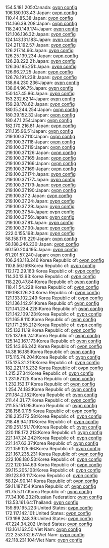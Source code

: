 154.5.181.205:Canada: [ovpn config](vpn/154_5_181_205.ovpn)  
106.180.103.43:Japan: [ovpn config](vpn/106_180_103_43.ovpn)  
110.44.85.38:Japan: [ovpn config](vpn/110_44_85_38.ovpn)  
114.166.39.208:Japan: [ovpn config](vpn/114_166_39_208.ovpn)  
118.240.149.174:Japan: [ovpn config](vpn/118_240_149_174.ovpn)  
121.106.136.32:Japan: [ovpn config](vpn/121_106_136_32.ovpn)  
124.143.131.183:Japan: [ovpn config](vpn/124_143_131_183.ovpn)  
124.211.192.57:Japan: [ovpn config](vpn/124_211_192_57.ovpn)  
126.217.14.66:Japan: [ovpn config](vpn/126_217_14_66.ovpn)  
126.25.139.234:Japan: [ovpn config](vpn/126_25_139_234.ovpn)  
126.28.222.21:Japan: [ovpn config](vpn/126_28_222_21.ovpn)  
126.36.185.251:Japan: [ovpn config](vpn/126_36_185_251.ovpn)  
126.66.27.25:Japan: [ovpn config](vpn/126_66_27_25.ovpn)  
126.78.191.238:Japan: [ovpn config](vpn/126_78_191_238.ovpn)  
138.64.230.236:Japan: [ovpn config](vpn/138_64_230_236.ovpn)  
138.64.96.75:Japan: [ovpn config](vpn/138_64_96_75.ovpn)  
150.147.45.86:Japan: [ovpn config](vpn/150_147_45_86.ovpn)  
153.232.62.14:Japan: [ovpn config](vpn/153_232_62_14.ovpn)  
159.28.178.62:Japan: [ovpn config](vpn/159_28_178_62.ovpn)  
180.15.244.254:Japan: [ovpn config](vpn/180_15_244_254.ovpn)  
180.39.152.32:Japan: [ovpn config](vpn/180_39_152_32.ovpn)  
180.47.1.254:Japan: [ovpn config](vpn/180_47_1_254.ovpn)  
182.170.216.81:Japan: [ovpn config](vpn/182_170_216_81.ovpn)  
211.135.96.51:Japan: [ovpn config](vpn/211_135_96_51.ovpn)  
219.100.37.110:Japan: [ovpn config](vpn/219_100_37_110.ovpn)  
219.100.37.118:Japan: [ovpn config](vpn/219_100_37_118.ovpn)  
219.100.37.119:Japan: [ovpn config](vpn/219_100_37_119.ovpn)  
219.100.37.126:Japan: [ovpn config](vpn/219_100_37_126.ovpn)  
219.100.37.165:Japan: [ovpn config](vpn/219_100_37_165.ovpn)  
219.100.37.166:Japan: [ovpn config](vpn/219_100_37_166.ovpn)  
219.100.37.169:Japan: [ovpn config](vpn/219_100_37_169.ovpn)  
219.100.37.174:Japan: [ovpn config](vpn/219_100_37_174.ovpn)  
219.100.37.177:Japan: [ovpn config](vpn/219_100_37_177.ovpn)  
219.100.37.179:Japan: [ovpn config](vpn/219_100_37_179.ovpn)  
219.100.37.190:Japan: [ovpn config](vpn/219_100_37_190.ovpn)  
219.100.37.2:Japan: [ovpn config](vpn/219_100_37_2.ovpn)  
219.100.37.24:Japan: [ovpn config](vpn/219_100_37_24.ovpn)  
219.100.37.29:Japan: [ovpn config](vpn/219_100_37_29.ovpn)  
219.100.37.54:Japan: [ovpn config](vpn/219_100_37_54.ovpn)  
219.100.37.56:Japan: [ovpn config](vpn/219_100_37_56.ovpn)  
219.100.37.81:Japan: [ovpn config](vpn/219_100_37_81.ovpn)  
219.100.37.90:Japan: [ovpn config](vpn/219_100_37_90.ovpn)  
222.0.155.198:Japan: [ovpn config](vpn/222_0_155_198.ovpn)  
58.158.179.229:Japan: [ovpn config](vpn/58_158_179_229.ovpn)  
58.188.246.230:Japan: [ovpn config](vpn/58_188_246_230.ovpn)  
60.150.204.195:Japan: [ovpn config](vpn/60_150_204_195.ovpn)  
61.201.57.240:Japan: [ovpn config](vpn/61_201_57_240.ovpn)  
106.243.118.246:Korea Republic of: [ovpn config](vpn/106_243_118_246.ovpn)  
110.8.56.169:Korea Republic of: [ovpn config](vpn/110_8_56_169.ovpn)  
112.172.29.163:Korea Republic of: [ovpn config](vpn/112_172_29_163.ovpn)  
114.30.13.93:Korea Republic of: [ovpn config](vpn/114_30_13_93.ovpn)  
118.220.47.84:Korea Republic of: [ovpn config](vpn/118_220_47_84.ovpn)  
118.41.54.228:Korea Republic of: [ovpn config](vpn/118_41_54_228.ovpn)  
119.198.126.20:Korea Republic of: [ovpn config](vpn/119_198_126_20.ovpn)  
121.133.102.249:Korea Republic of: [ovpn config](vpn/121_133_102_249.ovpn)  
121.136.142.91:Korea Republic of: [ovpn config](vpn/121_136_142_91.ovpn)  
121.141.234.228:Korea Republic of: [ovpn config](vpn/121_141_234_228.ovpn)  
121.142.109.123:Korea Republic of: [ovpn config](vpn/121_142_109_123.ovpn)  
121.165.8.110:Korea Republic of: [ovpn config](vpn/121_165_8_110.ovpn)  
121.171.255.212:Korea Republic of: [ovpn config](vpn/121_171_255_212.ovpn)  
125.132.11.19:Korea Republic of: [ovpn config](vpn/125_132_11_19.ovpn)  
125.137.66.241:Korea Republic of: [ovpn config](vpn/125_137_66_241.ovpn)  
125.142.167.173:Korea Republic of: [ovpn config](vpn/125_142_167_173.ovpn)  
125.143.66.242:Korea Republic of: [ovpn config](vpn/125_143_66_242.ovpn)  
14.38.16.185:Korea Republic of: [ovpn config](vpn/14_38_16_185.ovpn)  
175.115.74.204:Korea Republic of: [ovpn config](vpn/175_115_74_204.ovpn)  
175.125.31.219:Korea Republic of: [ovpn config](vpn/175_125_31_219.ovpn)  
182.221.115.232:Korea Republic of: [ovpn config](vpn/182_221_115_232.ovpn)  
1.215.27.34:Korea Republic of: [ovpn config](vpn/1_215_27_34.ovpn)  
1.231.87.125:Korea Republic of: [ovpn config](vpn/1_231_87_125.ovpn)  
1.232.152.17:Korea Republic of: [ovpn config](vpn/1_232_152_17.ovpn)  
1.254.74.183:Korea Republic of: [ovpn config](vpn/1_254_74_183.ovpn)  
211.184.2.182:Korea Republic of: [ovpn config](vpn/211_184_2_182.ovpn)  
211.44.31.77:Korea Republic of: [ovpn config](vpn/211_44_31_77.ovpn)  
211.55.151.95:Korea Republic of: [ovpn config](vpn/211_55_151_95.ovpn)  
218.156.0.115:Korea Republic of: [ovpn config](vpn/218_156_0_115.ovpn)  
218.235.172.58:Korea Republic of: [ovpn config](vpn/218_235_172_58.ovpn)  
218.48.94.131:Korea Republic of: [ovpn config](vpn/218_48_94_131.ovpn)  
219.251.151.170:Korea Republic of: [ovpn config](vpn/219_251_151_170.ovpn)  
220.118.172.213:Korea Republic of: [ovpn config](vpn/220_118_172_213.ovpn)  
221.147.24.242:Korea Republic of: [ovpn config](vpn/221_147_24_242.ovpn)  
221.147.63.37:Korea Republic of: [ovpn config](vpn/221_147_63_37.ovpn)  
221.159.125.66:Korea Republic of: [ovpn config](vpn/221_159_125_66.ovpn)  
221.167.235.231:Korea Republic of: [ovpn config](vpn/221_167_235_231.ovpn)  
222.108.180.53:Korea Republic of: [ovpn config](vpn/222_108_180_53.ovpn)  
222.120.144.63:Korea Republic of: [ovpn config](vpn/222_120_144_63.ovpn)  
39.115.205.103:Korea Republic of: [ovpn config](vpn/39_115_205_103.ovpn)  
39.123.93.117:Korea Republic of: [ovpn config](vpn/39_123_93_117.ovpn)  
58.124.90.141:Korea Republic of: [ovpn config](vpn/58_124_90_141.ovpn)  
59.11.187.154:Korea Republic of: [ovpn config](vpn/59_11_187_154.ovpn)  
61.75.5.117:Korea Republic of: [ovpn config](vpn/61_75_5_117.ovpn)  
77.34.108.232:Russian Federation: [ovpn config](vpn/77_34_108_232.ovpn)  
113.53.161.64:Thailand: [ovpn config](vpn/113_53_161_64.ovpn)  
159.89.195.223:United States: [ovpn config](vpn/159_89_195_223.ovpn)  
172.117.142.101:United States: [ovpn config](vpn/172_117_142_101.ovpn)  
173.198.248.39:United States: [ovpn config](vpn/173_198_248_39.ovpn)  
47.224.34.202:United States: [ovpn config](vpn/47_224_34_202.ovpn)  
113.161.162.50:Viet Nam: [ovpn config](vpn/113_161_162_50.ovpn)  
222.253.132.67:Viet Nam: [ovpn config](vpn/222_253_132_67.ovpn)  
42.118.231.104:Viet Nam: [ovpn config](vpn/42_118_231_104.ovpn)  

